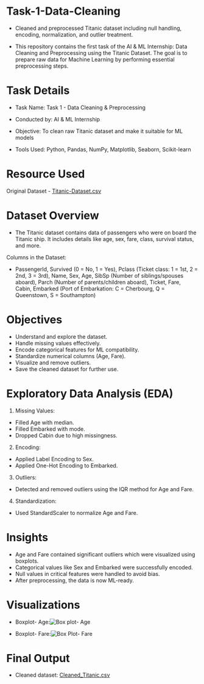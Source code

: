 # Task-1-Data-Cleaning
- Cleaned and preprocessed Titanic dataset including null handling, encoding, normalization, and outlier treatment.

- This repository contains the first task of the AI & ML Internship: Data Cleaning and Preprocessing using the Titanic Dataset. The goal is to prepare raw data for Machine Learning by performing essential preprocessing steps.

# Task Details

- Task Name: Task 1 - Data Cleaning & Preprocessing

- Conducted by: AI & ML Internship

- Objective: To clean raw Titanic dataset and make it suitable for ML models

- Tools Used: Python, Pandas, NumPy, Matplotlib, Seaborn, Scikit-learn

# Resource Used

Original Dataset - [Titanic-Dataset.csv](https://github.com/user-attachments/files/20443825/Titanic-Dataset.csv)

# Dataset Overview

- The Titanic dataset contains data of passengers who were on board the Titanic ship. It includes details like age, sex, fare, class, survival status, and more.

Columns in the Dataset:
- PassengerId, Survived (0 = No, 1 = Yes), Pclass (Ticket class: 1 = 1st, 2 = 2nd, 3 = 3rd), Name, Sex, Age, SibSp (Number of siblings/spouses aboard), Parch (Number of parents/children aboard), Ticket, Fare, Cabin, Embarked (Port of Embarkation: C = Cherbourg, Q = Queenstown, S = Southampton)

# Objectives

- Understand and explore the dataset.
- Handle missing values effectively.
- Encode categorical features for ML compatibility.
- Standardize numerical columns (Age, Fare).
- Visualize and remove outliers.
- Save the cleaned dataset for further use.

# Exploratory Data Analysis (EDA)

1. Missing Values:
- Filled Age with median.
- Filled Embarked with mode.
- Dropped Cabin due to high missingness.

2. Encoding:
- Applied Label Encoding to Sex.
- Applied One-Hot Encoding to Embarked.

3. Outliers:
- Detected and removed outliers using the IQR method for Age and Fare.

4. Standardization:
- Used StandardScaler to normalize Age and Fare.

# Insights

- Age and Fare contained significant outliers which were visualized using boxplots.
- Categorical values like Sex and Embarked were successfully encoded.
- Null values in critical features were handled to avoid bias.
- After preprocessing, the data is now ML-ready.

# Visualizations

- Boxplot- Age:![Box plot- Age](https://github.com/user-attachments/assets/4dcc4ff3-62f6-4ae4-8470-793314166ea6)
  
- Boxplot- Fare:![Box Plot- Fare](https://github.com/user-attachments/assets/f15d215f-2d7f-4a4e-b89c-3e5c3cc416e0)

# Final Output

- Cleaned dataset: [Cleaned_Titanic.csv](https://github.com/user-attachments/files/20444148/Cleaned_Titanic.csv)
  
